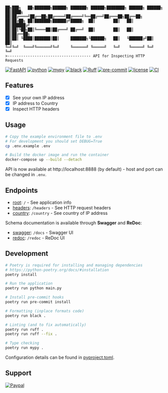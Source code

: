 ```text
██╗███╗   ██╗███████╗██████╗ ███████╗ ██████╗████████╗ ██████╗ ██████╗
██║████╗  ██║██╔════╝██╔══██╗██╔════╝██╔════╝╚══██╔══╝██╔═══██╗██╔══██╗
██║██╔██╗ ██║███████╗██████╔╝█████╗  ██║        ██║   ██║   ██║██████╔╝
██║██║╚██╗██║╚════██║██╔═══╝ ██╔══╝  ██║        ██║   ██║   ██║██╔══██╗
██║██║ ╚████║███████║██║     ███████╗╚██████╗   ██║   ╚██████╔╝██║  ██║
╚═╝╚═╝  ╚═══╝╚══════╝╚═╝     ╚══════╝ ╚═════╝   ╚═╝    ╚═════╝ ╚═╝  ╚═╝
>------------------------------------- API for Inspecting HTTP Requests
```
[![FastAPI](https://img.shields.io/badge/FastAPI-0.103-005571?style=flat-square&logo=fastapi)](https://fastapi.tiangolo.com)
[![python](https://img.shields.io/badge/python-3.11-%233776AB?style=flat-square&logo=python)](https://www.python.org)
[![mypy](https://www.mypy-lang.org/static/mypy_badge.svg)](https://mypy-lang.org)
[![black](https://img.shields.io/badge/code%20style-black-black.svg?style=flat-square&logo=stylelint)](https://github.com/psf/black)
[![Ruff](https://img.shields.io/endpoint?url=https://raw.githubusercontent.com/astral-sh/ruff/main/assets/badge/v2.json)](https://github.com/astral-sh/ruff)
[![pre-commit](https://img.shields.io/badge/pre--commit-enabled-brightgreen?style=flat-square&logo=pre-commit)](https://pre-commit.com)
[![license](https://img.shields.io/badge/license-MIT-blue?style=flat-square)](https://opensource.org/licenses/MIT)
[![CI](https://github.com/zubedev/inspector/actions/workflows/ci.yml/badge.svg)](https://github.com/zubedev/inspector/actions/workflows/ci.yml)

## Features

- [x] See your own IP address
- [x] IP address to Country
- [x] Inspect HTTP headers

## Usage

```bash
# Copy the example environment file to .env
# For development you should set DEBUG=True
cp .env.example .env

# Build the docker image and run the container
docker-compose up --build --detach
```
API is now available at http://localhost:8888 (by default) - host and port can be changed in `.env`.

## Endpoints

- [root](http://localhost:8888/): `/` - See application info
- [headers](http://localhost:8888/headers): `/headers` - See HTTP request headers
- [country](http://localhost:8888/country): `/country` - See country of IP address

Schema documentation is available through **Swagger** and **ReDoc**:

- [swagger](http://localhost:8888/docs): `/docs` - Swagger UI
- [redoc](http://localhost:8888/redoc): `/redoc` - ReDoc UI

## Development

```bash
# Poetry is required for installing and managing dependencies
# https://python-poetry.org/docs/#installation
poetry install

# Run the application
poetry run python main.py

# Install pre-commit hooks
poetry run pre-commit install

# Formatting (inplace formats code)
poetry run black .

# Linting (and to fix automatically)
poetry run ruff .
poetry run ruff --fix .

# Type checking
poetry run mypy .
```

Configuration details can be found in [pyproject.toml](pyproject.toml).

## Support
[![Paypal](https://img.shields.io/badge/Paypal-@MdZubairBeg-253B80?&logo=paypal)](https://paypal.me/MdZubairBeg/10)
